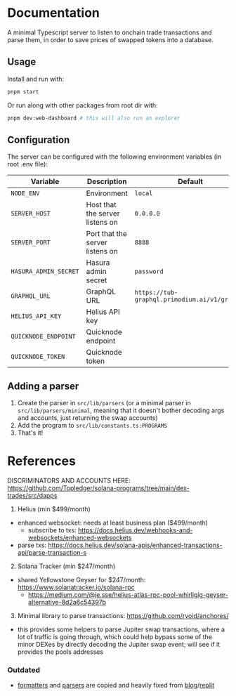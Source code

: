 # Documentation

A minimal Typescript server to listen to onchain trade transactions and parse them, in order to save prices of swapped tokens into a database.

## Usage

Install and run with:

```sh
pnpm start
```

Or run along with other packages from root dir with:

```sh
pnpm dev:web-dashboard # this will also run an explorer
```

## Configuration

The server can be configured with the following environment variables (in root .env file):

| Variable              | Description                     | Default                                       |
| --------------------- | ------------------------------- | --------------------------------------------- |
| `NODE_ENV`            | Environment                     | `local`                                       |
| `SERVER_HOST`         | Host that the server listens on | `0.0.0.0`                                     |
| `SERVER_PORT`         | Port that the server listens on | `8888`                                        |
| `HASURA_ADMIN_SECRET` | Hasura admin secret             | `password`                                    |
| `GRAPHQL_URL`         | GraphQL URL                     | `https://tub-graphql.primodium.ai/v1/graphql` |
| `HELIUS_API_KEY`      | Helius API key                  |                                               |
| `QUICKNODE_ENDPOINT`  | Quicknode endpoint              |                                               |
| `QUICKNODE_TOKEN`     | Quicknode token                 |                                               |

## Adding a parser

1. Create the parser in `src/lib/parsers` (or a minimal parser in `src/lib/parsers/minimal`, meaning that it doesn't bother decoding args and accounts, just returning the swap accounts)
2. Add the program to `src/lib/constants.ts:PROGRAMS`
3. That's it!

# References

DISCRIMINATORS AND ACCOUNTS HERE: https://github.com/Topledger/solana-programs/tree/main/dex-trades/src/dapps

1. Helius (min $499/month)

- enhanced websocket: needs at least business plan ($499/month)
  - subscribe to txs: https://docs.helius.dev/webhooks-and-websockets/enhanced-websockets
- parse txs: https://docs.helius.dev/solana-apis/enhanced-transactions-api/parse-transaction-s

2. Solana Tracker (min $247/month)

- shared Yellowstone Geyser for $247/month: https://www.solanatracker.io/solana-rpc
  - https://medium.com/@je.sse/helius-atlas-rpc-pool-whirligig-geyser-alternative-8d2a6c54397b

3. Minimal library to parse transactions: https://github.com/ryoid/anchores/

- this provides some helpers to parse Jupiter swap transactions, where a lot of traffic is going through, which could help bypass some of the minor DEXes by directly decoding the Jupiter swap event; will see if it provides the pools addresses

### Outdated

- [formatters](./src/lib/formatters) and [parsers](./src/lib/parsers) are copied and heavily fixed from [blog](https://blogs.shyft.to/how-to-stream-and-parse-raydium-transactions-with-shyfts-grpc-network-b16d5b3af249)/[replit](https://replit.com/@rex-god/get-parsed-instructions-of-raydium-amm#utils/transaction-formatter.ts)
